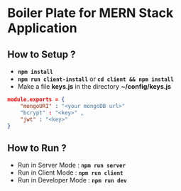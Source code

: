 # Boiler Plate for MERN Stack Application

## How to Setup ?
* **`npm install`**
* **`npm run client-install`** or **`cd client && npm install`**
* Make a file **keys.js** in the directory **~/config/keys.js**
```json
module.exports = {
    "mongoURI" : "<your mongoDB url>"
    "bcrypt" : "<key>" ,
    "jwt" : "<key>"
}
```
## How to Run ?
* Run in Server Mode : **`npm run server`**
* Run in Client Mode : **`npm run client`**
* Run in Developer Mode : **`npm run dev`**
